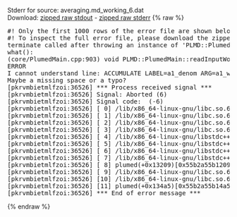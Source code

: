 Stderr for source:  averaging.md_working_6.dat   
Download: [zipped raw stdout](averaging.md_working_6.dat.plumed.stdout.txt.zip) - [zipped raw stderr](averaging.md_working_6.dat.plumed.stderr.txt.zip) 
{% raw %}
<pre>
#! Only the first 1000 rows of the error file are shown below
#! To inspect the full error file, please download the zipped raw stderr file above
terminate called after throwing an instance of 'PLMD::Plumed::ExceptionError'
what():
(core/PlumedMain.cpp:903) void PLMD::PlumedMain::readInputWords(const std::vector<std::__cxx11::basic_string<char> >&)
ERROR
I cannot understand line: ACCUMULATE LABEL=a1_denom ARG=a1_weight
Maybe a missing space or a typo?
[pkrvmbietmlfzoi:36526] *** Process received signal ***
[pkrvmbietmlfzoi:36526] Signal: Aborted (6)
[pkrvmbietmlfzoi:36526] Signal code:  (-6)
[pkrvmbietmlfzoi:36526] [ 0] /lib/x86_64-linux-gnu/libc.so.6(+0x45330)[0x7f201ee45330]
[pkrvmbietmlfzoi:36526] [ 1] /lib/x86_64-linux-gnu/libc.so.6(pthread_kill+0x11c)[0x7f201ee9eb2c]
[pkrvmbietmlfzoi:36526] [ 2] /lib/x86_64-linux-gnu/libc.so.6(gsignal+0x1e)[0x7f201ee4527e]
[pkrvmbietmlfzoi:36526] [ 3] /lib/x86_64-linux-gnu/libc.so.6(abort+0xdf)[0x7f201ee288ff]
[pkrvmbietmlfzoi:36526] [ 4] /lib/x86_64-linux-gnu/libstdc++.so.6(+0xa5ff5)[0x7f201f2a5ff5]
[pkrvmbietmlfzoi:36526] [ 5] /lib/x86_64-linux-gnu/libstdc++.so.6(+0xbb0da)[0x7f201f2bb0da]
[pkrvmbietmlfzoi:36526] [ 6] /lib/x86_64-linux-gnu/libstdc++.so.6(_ZSt10unexpectedv+0x0)[0x7f201f2a5a55]
[pkrvmbietmlfzoi:36526] [ 7] /lib/x86_64-linux-gnu/libstdc++.so.6(+0xa5a6f)[0x7f201f2a5a6f]
[pkrvmbietmlfzoi:36526] [ 8] plumed(+0x13209)[0x55b2a55b1209]
[pkrvmbietmlfzoi:36526] [ 9] /lib/x86_64-linux-gnu/libc.so.6(+0x2a1ca)[0x7f201ee2a1ca]
[pkrvmbietmlfzoi:36526] [10] /lib/x86_64-linux-gnu/libc.so.6(__libc_start_main+0x8b)[0x7f201ee2a28b]
[pkrvmbietmlfzoi:36526] [11] plumed(+0x134a5)[0x55b2a55b14a5]
[pkrvmbietmlfzoi:36526] *** End of error message ***
</pre>
{% endraw %}
